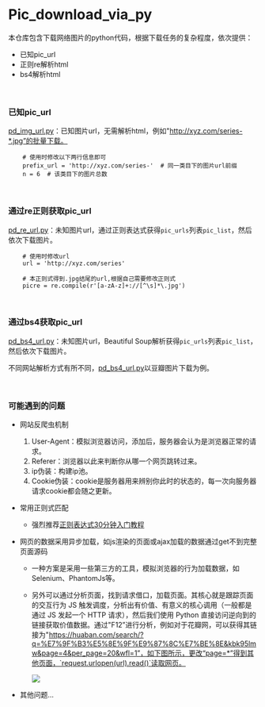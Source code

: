 # Pic_download_via_py
本仓库包含下载网络图片的python代码，根据下载任务的复杂程度，依次提供：

- 已知pic_url
- 正则re解析html
- bs4解析html


​	

### 已知pic_url

[pd_img_url.py](https://github.com/tmylla/Pic_download_via_py/blob/master/pd_img_url.py)：已知图片url，无需解析html，例如"http://xyz.com/series-*.jpg”的批量下载。

```
	# 使用时修改以下两行信息即可
	prefix_url = 'http://xyz.com/series-'  # 同一类目下的图片url前缀
	n = 6  # 该类目下的图片总数
```

​	

### 通过re正则获取pic_url

[pd_re_url.py](https://github.com/tmylla/Pic_download_via_py/blob/master/pd_re_url.py)：未知图片url，通过正则表达式获得`pic_urls`列表`pic_list`，然后依次下载图片。

```
    # 使用时修改url
    url = 'http://xyz.com/series'
    
    # 本正则式得到.jpg结尾的url,根据自己需要修改正则式
    picre = re.compile(r'[a-zA-z]+://[^\s]*\.jpg')  
```

​	

### 通过bs4获取pic_url

[pd_bs4_url.py](https://github.com/tmylla/Pic_download_via_py/blob/master/pd_bs4_url.py)：未知图片url，Beautiful Soup解析获得`pic_urls`列表`pic_list`，然后依次下载图片。

不同网站解析方式有所不同，[pd_bs4_url.py](https://github.com/tmylla/Pic_download_via_py/blob/master/pd_bs4_url.py)以豆瓣图片下载为例。

​	

### 可能遇到的问题

- 网站反爬虫机制

  1. User-Agent：模拟浏览器访问，添加后，服务器会认为是浏览器正常的请求。
  2. Referer：浏览器以此来判断你从哪一个网页跳转过来。
  3. ip伪装：构建ip池。
  4. Cookie伪装：cookie是服务器用来辨别你此时的状态的，每一次向服务器请求cookie都会随之更新。

- 常用正则式匹配

  - 强烈推荐[正则表达式30分钟入门教程](https://www.jb51.net/tools/zhengze.html)

- 网页的数据采用异步加载，如js渲染的页面或ajax加载的数据通过get不到完整页面源码

  - 一种方案是采用一些第三方的工具，模拟浏览器的行为加载数据，如Selenium、PhantomJs等。

  - 另外可以通过分析页面，找到请求借口，加载页面。其核心就是跟踪页面的交互行为 JS 触发调度，分析出有价值、有意义的核心调用（一般都是通过 JS 发起一个 HTTP 请求），然后我们使用 Python 直接访问逆向到的链接获取价值数据。通过"F12”进行分析，例如对于花瓣网，可以获得其链接为"https://huaban.com/search/?q=%E7%9F%B3%E5%8E%9F%E9%87%8C%E7%BE%8E&kbk95lmw&page=4&per_page=20&wfl=1”，如下图所示，更改“page=*”得到其他页面，`request.urlopen(url).read()`读取网页。

    ![](https://i.loli.net/2020/06/18/kdWIXVEYfwPi4s3.png)

- 其他问题...